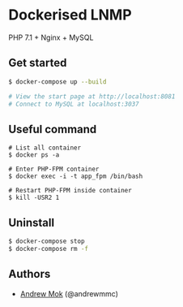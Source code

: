 # Dockerised LNMP

PHP 7.1 + Nginx + MySQL

## Get started

```bash
$ docker-compose up --build

# View the start page at http://localhost:8081
# Connect to MySQL at localhost:3037
```

## Useful command
```
# List all container
$ docker ps -a

# Enter PHP-FPM container
$ docker exec -i -t app_fpm /bin/bash

# Restart PHP-FPM inside container
$ kill -USR2 1
```


## Uninstall

```bash
$ docker-compose stop
$ docker-compose rm -f
```

## Authors

- [Andrew Mok](https://andrewmmc.com) (@andrewmmc)